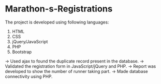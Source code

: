 # Marathon-s-Registrations
The project is developed using following languages:
1. HTML
2. CSS
3. jQuery/JavaScript
4. PHP
5. Bootstrap

-> Used ajax to found the duplicate record present in the database.
-> Validated the registration form in JavaScript/jQuery and PHP.
-> Report was developed to show the number of runner taking part.
-> Made database connectivity using PHP.
